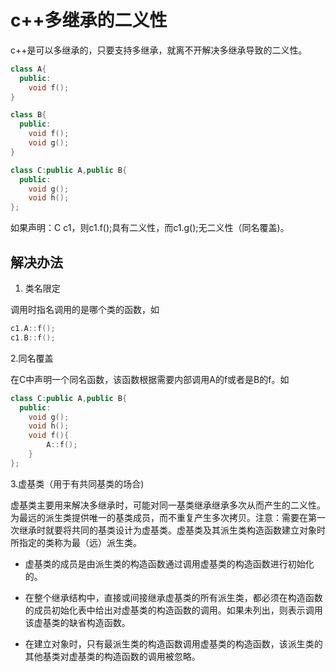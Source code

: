 # c++多继承的二义性

c++是可以多继承的，只要支持多继承，就离不开解决多继承导致的二义性。

```cpp
class A{
  public:
    void f();
}

class B{
  public:
    void f();
    void g();
}

class C:public A,public B{
  public:
    void g();
    void h();
};
```

如果声明：C c1，则c1.f();具有二义性，而c1.g();无二义性（同名覆盖)。

## 解决办法

1. 类名限定

调用时指名调用的是哪个类的函数，如

```cpp
c1.A::f();
c1.B::f();
```

2.同名覆盖

在C中声明一个同名函数，该函数根据需要内部调用A的f或者是B的f。如

```cpp
class C:public A,public B{
  public:
    void g();
    void h();
    void f(){
        A::f();
    }
};
```

3.虚基类（用于有共同基类的场合)

虚基类主要用来解决多继承时，可能对同一基类继承继承多次从而产生的二义性。为最远的派生类提供唯一的基类成员，而不重复产生多次拷贝。注意：需要在第一次继承时就要将共同的基类设计为虚基类。虚基类及其派生类构造函数建立对象时所指定的类称为最（远）派生类。

- 虚基类的成员是由派生类的构造函数通过调用虚基类的构造函数进行初始化的。

- 在整个继承结构中，直接或间接继承虚基类的所有派生类，都必须在构造函数的成员初始化表中给出对虚基类的构造函数的调用。如果未列出，则表示调用该虚基类的缺省构造函数。

- 在建立对象时，只有最派生类的构造函数调用虚基类的构造函数，该派生类的其他基类对虚基类的构造函数的调用被忽略。
